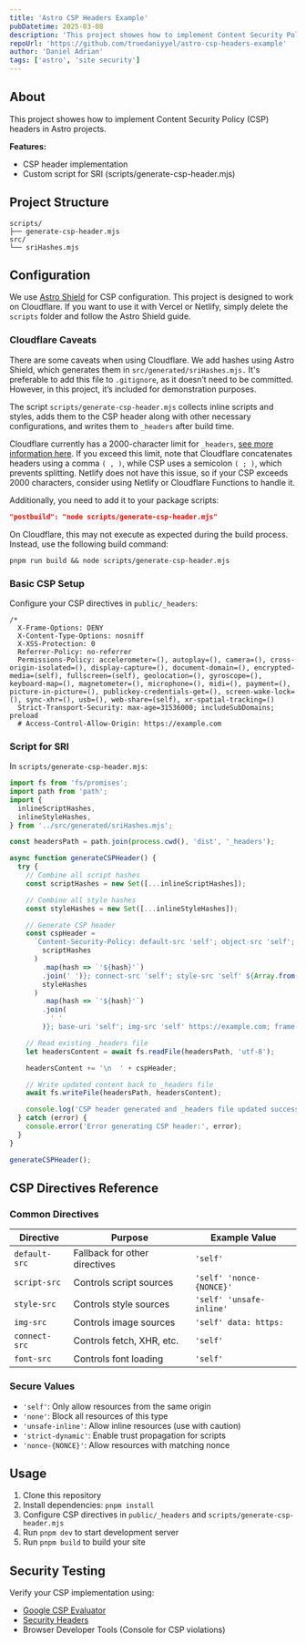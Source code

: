 ```yaml
---
title: 'Astro CSP Headers Example'
pubDatetime: 2025-03-08
description: 'This project showes how to implement Content Security Policy (CSP) headers in Astro projects.'
repoUrl: 'https://github.com/truedaniyyel/astro-csp-headers-example'
author: 'Daniel Adrian'
tags: ['astro', 'site security']
---
```


## About

This project showes how to implement Content Security Policy (CSP) headers in
Astro projects.

**Features:**

- CSP header implementation
- Custom script for SRI (scripts/generate-csp-header.mjs)

## Project Structure

```
scripts/
├── generate-csp-header.mjs
src/
└── sriHashes.mjs
```

## Configuration

We use [Astro Shield](https://github.com/kindspells/astro-shield) for CSP
configuration. This project is designed to work on Cloudflare. If you want to
use it with Vercel or Netlify, simply delete the `scripts` folder and follow the
Astro Shield guide.

### Cloudflare Caveats

There are some caveats when using Cloudflare. We add hashes using Astro Shield,
which generates them in `src/generated/sriHashes.mjs.` It's preferable to add
this file to `.gitignore`, as it doesn’t need to be committed. However, in this
project, it’s included for demonstration purposes.

The script `scripts/generate-csp-header.mjs` collects inline scripts and styles,
adds them to the CSP header along with other necessary configurations, and
writes them to `_headers` after build time.

Cloudflare currently has a 2000-character limit for `_headers`,
[see more information here](https://developers.cloudflare.com/pages/configuration/headers/).
If you exceed this limit, note that Cloudflare concatenates headers using a
comma `( , )`, while CSP uses a semicolon `( ; )`, which prevents splitting.
Netlify does not have this issue, so if your CSP exceeds 2000 characters,
consider using Netlify or Cloudflare Functions to handle it.

Additionally, you need to add it to your package scripts:

```json title='package.json'
"postbuild": "node scripts/generate-csp-header.mjs"
```

On Cloudflare, this may not execute as expected during the build process.
Instead, use the following build command:

`pnpm run build && node scripts/generate-csp-header.mjs`

### Basic CSP Setup

Configure your CSP directives in `public/_headers`:

```text title='public/_headers'
/*
  X-Frame-Options: DENY
  X-Content-Type-Options: nosniff
  X-XSS-Protection: 0
  Referrer-Policy: no-referrer
  Permissions-Policy: accelerometer=(), autoplay=(), camera=(), cross-origin-isolated=(), display-capture=(), document-domain=(), encrypted-media=(self), fullscreen=(self), geolocation=(), gyroscope=(), keyboard-map=(), magnetometer=(), microphone=(), midi=(), payment=(), picture-in-picture=(), publickey-credentials-get=(), screen-wake-lock=(), sync-xhr=(), usb=(), web-share=(self), xr-spatial-tracking=()
  Strict-Transport-Security: max-age=31536000; includeSubDomains; preload
  # Access-Control-Allow-Origin: https://example.com
```

### Script for SRI

In `scripts/generate-csp-header.mjs`:

```ts title='scripts/generate-csp-header.mjs'
import fs from 'fs/promises';
import path from 'path';
import {
  inlineScriptHashes,
  inlineStyleHashes,
} from '../src/generated/sriHashes.mjs';

const headersPath = path.join(process.cwd(), 'dist', '_headers');

async function generateCSPHeader() {
  try {
    // Combine all script hashes
    const scriptHashes = new Set([...inlineScriptHashes]);

    // Combine all style hashes
    const styleHashes = new Set([...inlineStyleHashes]);

    // Generate CSP header
    const cspHeader =
      `Content-Security-Policy: default-src 'self'; object-src 'self'; script-src 'self' ${Array.from(
        scriptHashes
      )
        .map(hash => `'${hash}'`)
        .join(' ')}; connect-src 'self'; style-src 'self' ${Array.from(
        styleHashes
      )
        .map(hash => `'${hash}'`)
        .join(
          ' '
        )}; base-uri 'self'; img-src 'self' https://example.com; frame-ancestors 'none'; worker-src 'self'; manifest-src 'none'; form-action 'self';`.trim();

    // Read existing _headers file
    let headersContent = await fs.readFile(headersPath, 'utf-8');

    headersContent += '\n  ' + cspHeader;

    // Write updated content back to _headers file
    await fs.writeFile(headersPath, headersContent);

    console.log('CSP header generated and _headers file updated successfully.');
  } catch (error) {
    console.error('Error generating CSP header:', error);
  }
}

generateCSPHeader();
```

## CSP Directives Reference

### Common Directives

| Directive     | Purpose                       | Example Value            |
| ------------- | ----------------------------- | ------------------------ |
| `default-src` | Fallback for other directives | `'self'`                 |
| `script-src`  | Controls script sources       | `'self' 'nonce-{NONCE}'` |
| `style-src`   | Controls style sources        | `'self' 'unsafe-inline'` |
| `img-src`     | Controls image sources        | `'self' data: https:`    |
| `connect-src` | Controls fetch, XHR, etc.     | `'self'`                 |
| `font-src`    | Controls font loading         | `'self'`                 |

### Secure Values

- `'self'`: Only allow resources from the same origin
- `'none'`: Block all resources of this type
- `'unsafe-inline'`: Allow inline resources (use with caution)
- `'strict-dynamic'`: Enable trust propagation for scripts
- `'nonce-{NONCE}'`: Allow resources with matching nonce

## Usage

1. Clone this repository
2. Install dependencies: `pnpm install`
3. Configure CSP directives in `public/_headers` and
   `scripts/generate-csp-header.mjs`
4. Run `pnpm dev` to start development server
5. Run `pnpm build` to build your site

## Security Testing

Verify your CSP implementation using:

- [Google CSP Evaluator](https://csp-evaluator.withgoogle.com/)
- [Security Headers](https://securityheaders.com/)
- Browser Developer Tools (Console for CSP violations)
